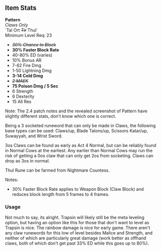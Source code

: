 ## Item Stats
**Pattern**\
*Claws Only*\
\`Tal Ort ~~*Tir*~~ Thul\`\
Minimum Level Req: 23
- ~~*30% Chance to Block*~~
- **30% Faster Block Rate**
- 40-80% ED (varies)
- 10% Bonus AR
- 7-62 Fire Dmg
- 1-50 Lightning Dmg
- **3-14 Cold Dmg**
- ~~*2 MAEK*~~
- **75 Poison Dmg / 5 Sec**
- 6 Strength
- 6 Dexterity
- 15 All Res

Note: The 2.4 patch notes and the revealed screenshot of Pattern have slightly different stats, don't know which one is correct.

Being a 3 socketed runeword that can only be made in Claws, the following base types can be used: Claws/up, Blade Talons/up, Scissors Katar/up, Suwayyah, and Wrist Sword.

3os Claws can be found as early as Act 4 Normal, but can be reliably found in Normal Cows at the earliest. Any earlier than Normal Cows may run the risk of getting a 0os claw that can only get 2os from socketing. Claws can drop as 3os in normal.

Thul Rune can be farmed from Nightmare Countess.

Notes:
- 30% Faster Block Rate applies to Weapon Block (Claw Block) and reduces block length from 5 frames to 4 frames.

### Usage

Not much to say, its alright. Trapsin will likely still be the meta leveling option, but having an option like this for those that don't want to level as Trapsin is nice. The rainbow damage is nice for early game. There aren't any claw runewords for this low of level besides Malice and Strength, and neither of which are particularly great damage (work better as offhand claws, both of which don't get past 33% ED while this goes up to 80%).
